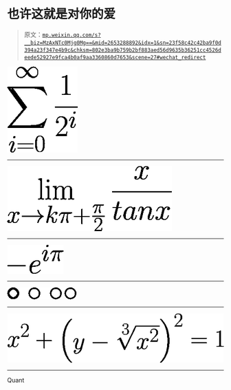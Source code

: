 # 也许这就是对你的爱

> 原文：[`mp.weixin.qq.com/s?__biz=MzAxNTc0Mjg0Mg==&mid=2653288892&idx=1&sn=23f58c42c42ba9f0d394a23f347e4b9c&chksm=802e3ba9b759b2bf883aed56d9635b36251cc4526deede52927e9fca4b0af9aa3360860d7653&scene=27#wechat_redirect`](http://mp.weixin.qq.com/s?__biz=MzAxNTc0Mjg0Mg==&mid=2653288892&idx=1&sn=23f58c42c42ba9f0d394a23f347e4b9c&chksm=802e3ba9b759b2bf883aed56d9635b36251cc4526deede52927e9fca4b0af9aa3360860d7653&scene=27#wechat_redirect)

![](img/864e56163d9f061290898d28a05f64db.png)

---

  ![](img/ad1346f78109ed4d5e24ce21e99e4ae9.png)

---

![](img/d18946086f8e66833dbd5df8b222387b.png)

---

![](img/54d0970d9884a71ecd8d3c6ef53d4870.png)

---

![](img/1481f68abd17a6fe306a73f02746332d.png)

---

Quant